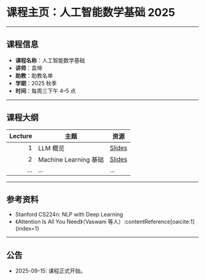 

# 课程主页：人工智能数学基础 2025
---

## 课程信息
- **课程名称**：人工智能数学基础
- **讲师**：袁坤
- **助教**：助教名单
- **学期**：2025 秋季
- **时间**：每周三下午 4–5 点
---
## 课程大纲
| Lecture | 主题 | 资源 |
|--------:|------|------|
| 1 | LLM 概览 | [Slides](lectures/lecture1.md) |
| 2 | Machine Learning 基础 | [Slides](lectures/lecture2.md) |
| ... | ... | ... |
---

## 参考资料
- Stanford CS224n: NLP with Deep Learning
- 《Attention Is All You Need》（Vaswani 等人）:contentReference[oaicite:1]{index=1}
---
## 公告
- 2025-09-15: 课程正式开始。
